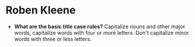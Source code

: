 # Roben Kleene

- **What are the basic title case rules?** Capitalize nouns and other major words, capitalize words with four or more letters. Don't capitalize minor words with three or less letters.